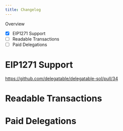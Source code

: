 ```yaml
---
title: Changelog
---
```


Overview

- [x] EIP1271 Support
- [ ] Readable Transactions
- [ ] Paid Delegations

# EIP1271 Support

https://github.com/delegatable/delegatable-sol/pull/34

# Readable Transactions

# Paid Delegations
